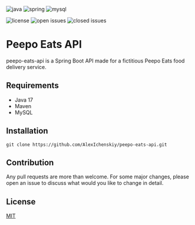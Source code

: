 ![java](https://img.shields.io/badge/Java-ED8B00?style=for-the-badge&logo=java&logoColor=white)
![spring](https://img.shields.io/badge/Spring-6DB33F?style=for-the-badge&logo=spring&logoColor=white)
![mysql](https://img.shields.io/badge/MySQL-00000F?style=for-the-badge&logo=mysql&logoColor=white)</br>

![license](https://img.shields.io/github/license/alexichenskiy/peepo-eats-api.svg)
![open issues](https://img.shields.io/github/issues/alexichenskiy/peepo-eats-api.svg)
![closed issues](https://img.shields.io/github/issues-closed/alexichenskiy/peepo-eats-api.svg)
# Peepo Eats API
peepo-eats-api is a Spring Boot API made for a fictitious Peepo Eats food delivery service.

## Requirements
- Java 17
- Maven
- MySQL

## Installation
```github
git clone https://github.com/AlexIchenskiy/peepo-eats-api.git
```

## Contribution
Any pull requests are more than welcome. For some major changes, please open an issue to discuss what would you like to change in detail.

## License
[MIT](https://github.com/AlexIchenskiy/peepo-eats-api/blob/main/LICENSE.md)
